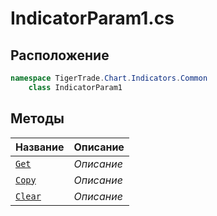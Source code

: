
# IndicatorParam1.cs
## Расположение
```csharp
namespace TigerTrade.Chart.Indicators.Common  
    class IndicatorParam1
```

## Методы
| Название | Описание |
| --- | --- |
| [`Get`](./Методы/Get.md) | *Описание* |
| [`Copy`](./Методы/Copy.md) | *Описание* |
| [`Clear`](./Методы/Clear.md) | *Описание* |
